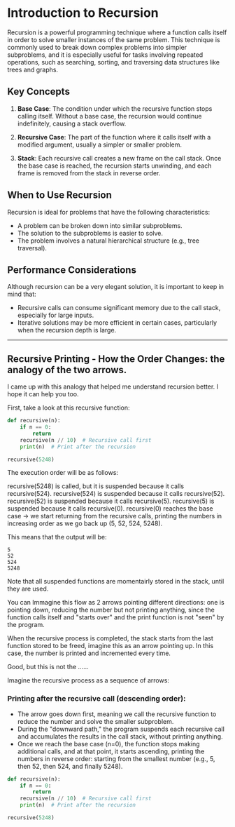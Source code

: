 # Introduction to Recursion

Recursion is a powerful programming technique where a function calls itself in order to solve smaller instances of the same problem. This technique is commonly used to break down complex problems into simpler subproblems, and it is especially useful for tasks involving repeated operations, such as searching, sorting, and traversing data structures like trees and graphs.

## Key Concepts

1. **Base Case**: The condition under which the recursive function stops calling itself. Without a base case, the recursion would continue indefinitely, causing a stack overflow.

2. **Recursive Case**: The part of the function where it calls itself with a modified argument, usually a simpler or smaller problem.

3. **Stack**: Each recursive call creates a new frame on the call stack. Once the base case is reached, the recursion starts unwinding, and each frame is removed from the stack in reverse order.

## When to Use Recursion

Recursion is ideal for problems that have the following characteristics:

- A problem can be broken down into similar subproblems.
- The solution to the subproblems is easier to solve.
- The problem involves a natural hierarchical structure (e.g., tree traversal).

## Performance Considerations

Although recursion can be a very elegant solution, it is important to keep in mind that:

- Recursive calls can consume significant memory due to the call stack, especially for large inputs.
- Iterative solutions may be more efficient in certain cases, particularly when the recursion depth is large.

---

## Recursive Printing - How the Order Changes: the analogy of the two arrows.

I came up with this analogy that helped me understand recursion better. I hope it can help you too.

First, take a look at this recursive function:

```python
def recursive(n):
    if n == 0:
        return
    recursive(n // 10)  # Recursive call first
    print(n)  # Print after the recursion

recursive(5248)
```
The execution order will be as follows:

recursive(5248) is called, but it is suspended because it calls recursive(524).
recursive(524) is suspended because it calls recursive(52).
recursive(52) is suspended because it calls recursive(5).
recursive(5) is suspended because it calls recursive(0).
recursive(0) reaches the base case → we start returning from the recursive calls, printing the numbers in increasing order as we go back up (5, 52, 524, 5248).

This means that the output will be:
```
5
52
524
5248
```
Note that all suspended functions are momentairly stored in the stack, until they are used.

You can Immagine this flow as 2 arrows pointing different directions: one is pointing down, reducing the number but not printing anything, since the function calls itself and "starts over" and the print function is not "seen" by the program.

When the recursive process is completed, the stack starts from the last function stored to be freed, imagine this as an arrow pointing up. In this case, the number is printed and incremented every time.

Good, but this is not the ......










Imagine the recursive process as a sequence of arrows:

### Printing after the recursive call (descending order):

- The arrow goes down first, meaning we call the recursive function to reduce the number and solve the smaller subproblem.
- During the "downward path," the program suspends each recursive call and accumulates the results in the call stack, without printing anything.
- Once we reach the base case (n=0), the function stops making additional calls, and at that point, it starts ascending, printing the numbers in reverse order: starting from the smallest number (e.g., 5, then 52, then 524, and finally 5248).

```python
def recursive(n):
    if n == 0:
        return
    recursive(n // 10)  # Recursive call first
    print(n)  # Print after the recursion

recursive(5248)


